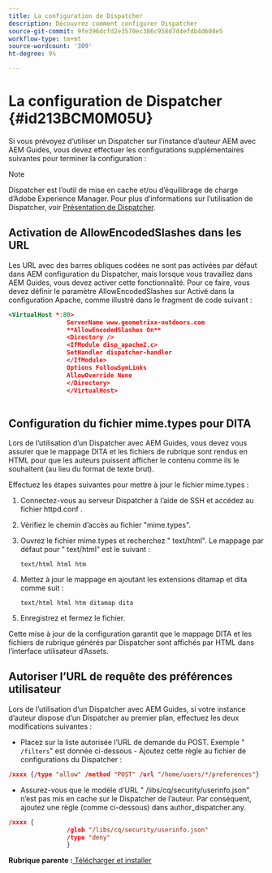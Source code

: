 ```yaml
---
title: La configuration de Dispatcher
description: Découvrez comment configurer Dispatcher
source-git-commit: 9fe396dcfd2e3570ec386c958d7d4efdb4d608e5
workflow-type: tm+mt
source-wordcount: '309'
ht-degree: 9%

---
```



# La configuration de Dispatcher {#id213BCM0M05U}

Si vous prévoyez d’utiliser un Dispatcher sur l’instance d’auteur AEM avec AEM Guides, vous devez effectuer les configurations supplémentaires suivantes pour terminer la configuration :

>[!NOTE]
>
> Dispatcher est l’outil de mise en cache et/ou d’équilibrage de charge d’Adobe Experience Manager. Pour plus d’informations sur l’utilisation de Dispatcher, voir [Présentation de Dispatcher](https://experienceleague.adobe.com/docs/experience-manager-dispatcher/using/dispatcher.html?lang=fr).

## Activation de AllowEncodedSlashes dans les URL

Les URL avec des barres obliques codées ne sont pas activées par défaut dans AEM configuration du Dispatcher, mais lorsque vous travaillez dans AEM Guides, vous devez activer cette fonctionnalité. Pour ce faire, vous devez définir le paramètre AllowEncodedSlashes sur Activé dans la configuration Apache, comme illustré dans le fragment de code suivant :

```XML
<VirtualHost *:80>
                ServerName www.geometrixx-outdoors.com
                **AllowEncodedSlashes On**
                <Directory />
                <IfModule disp_apache2.c>
                SetHandler dispatcher-handler
                </IfModule>
                Options FollowSymLinks
                AllowOverride None
                </Directory>
                </VirtualHost>
            
```

## Configuration du fichier mime.types pour DITA

Lors de l’utilisation d’un Dispatcher avec AEM Guides, vous devez vous assurer que le mappage DITA et les fichiers de rubrique sont rendus en HTML pour que les auteurs puissent afficher le contenu comme ils le souhaitent \(au lieu du format de texte brut\).

Effectuez les étapes suivantes pour mettre à jour le fichier mime.types :

1. Connectez-vous au serveur Dispatcher à l’aide de SSH et accédez au fichier httpd.conf .

1. Vérifiez le chemin d’accès au fichier &quot;mime.types&quot;.

1. Ouvrez le fichier mime.types et recherchez &quot; text/html&quot;. Le mappage par défaut pour &quot; text/html&quot; est le suivant :

   `text/html html htm`

1. Mettez à jour le mappage en ajoutant les extensions ditamap et dita comme suit :

   `text/html html htm ditamap dita`

1. Enregistrez et fermez le fichier.


Cette mise à jour de la configuration garantit que le mappage DITA et les fichiers de rubrique générés par Dispatcher sont affichés par HTML dans l’interface utilisateur d’Assets.

## Autoriser l’URL de requête des préférences utilisateur

Lors de l’utilisation d’un Dispatcher avec AEM Guides, si votre instance d’auteur dispose d’un Dispatcher au premier plan, effectuez les deux modifications suivantes :

- Placez sur la liste autorisée l’URL de demande du POST. Exemple &quot; `/filters`&quot; est donnée ci-dessous - Ajoutez cette règle au fichier de configurations du Dispatcher :

```json
/xxxx {/type "allow" /method "POST" /url "/home/users/*/preferences"}
```

- Assurez-vous que le modèle d’URL &quot; /libs/cq/security/userinfo.json&quot; n’est pas mis en cache sur le Dispatcher de l’auteur. Par conséquent, ajoutez une règle \(comme ci-dessous\) dans author\_dispatcher.any.

```json
/xxxx {
                /glob "/libs/cq/security/userinfo.json"
                /type "deny"
                }
```

**Rubrique parente :**[ Télécharger et installer](download-install.md)

